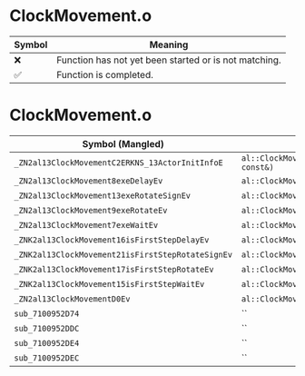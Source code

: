 # ClockMovement.o
| Symbol | Meaning 
| ------------- | ------------- 
| :x: | Function has not yet been started or is not matching. 
| :white_check_mark: | Function is completed. 


# ClockMovement.o
| Symbol (Mangled) | Symbol (Demangled) | Decompiled? |
| ------------- |  ------------- | ------------- |
| `_ZN2al13ClockMovementC2ERKNS_13ActorInitInfoE` | `al::ClockMovement::ClockMovement(al::ActorInitInfo const&)` | :white_check_mark: |
| `_ZN2al13ClockMovement8exeDelayEv` | `al::ClockMovement::exeDelay(void)` | :white_check_mark: |
| `_ZN2al13ClockMovement13exeRotateSignEv` | `al::ClockMovement::exeRotateSign(void)` | :white_check_mark: |
| `_ZN2al13ClockMovement9exeRotateEv` | `al::ClockMovement::exeRotate(void)` | :white_check_mark: |
| `_ZN2al13ClockMovement7exeWaitEv` | `al::ClockMovement::exeWait(void)` | :white_check_mark: |
| `_ZNK2al13ClockMovement16isFirstStepDelayEv` | `al::ClockMovement::isFirstStepDelay(void)const` | :white_check_mark: |
| `_ZNK2al13ClockMovement21isFirstStepRotateSignEv` | `al::ClockMovement::isFirstStepRotateSign(void)const` | :white_check_mark: |
| `_ZNK2al13ClockMovement17isFirstStepRotateEv` | `al::ClockMovement::isFirstStepRotate(void)const` | :white_check_mark: |
| `_ZNK2al13ClockMovement15isFirstStepWaitEv` | `al::ClockMovement::isFirstStepWait(void)const` | :white_check_mark: |
| `_ZN2al13ClockMovementD0Ev` | `al::ClockMovement::~ClockMovement()` | :white_check_mark: |
| `sub_7100952D74` | `` | :white_check_mark: |
| `sub_7100952DDC` | `` | :white_check_mark: |
| `sub_7100952DE4` | `` | :white_check_mark: |
| `sub_7100952DEC` | `` | :white_check_mark: |
